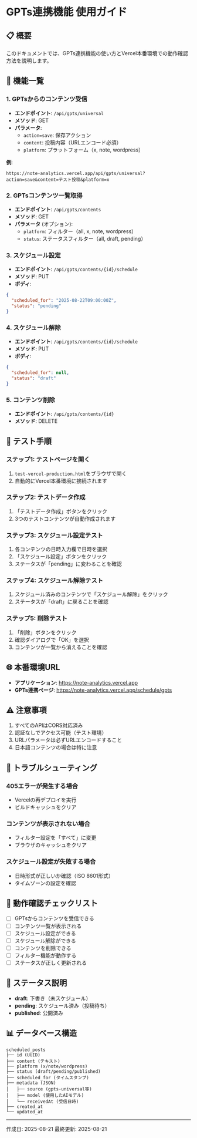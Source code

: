 # GPTs連携機能 使用ガイド

## 📋 概要
このドキュメントでは、GPTs連携機能の使い方とVercel本番環境での動作確認方法を説明します。

## 🚀 機能一覧

### 1. GPTsからのコンテンツ受信
- **エンドポイント**: `/api/gpts/universal`
- **メソッド**: GET
- **パラメータ**:
  - `action=save`: 保存アクション
  - `content`: 投稿内容（URLエンコード必須）
  - `platform`: プラットフォーム（x, note, wordpress）

**例**:
```
https://note-analytics.vercel.app/api/gpts/universal?action=save&content=テスト投稿&platform=x
```

### 2. GPTsコンテンツ一覧取得
- **エンドポイント**: `/api/gpts/contents`
- **メソッド**: GET
- **パラメータ** (オプション):
  - `platform`: フィルター（all, x, note, wordpress）
  - `status`: ステータスフィルター（all, draft, pending）

### 3. スケジュール設定
- **エンドポイント**: `/api/gpts/contents/{id}/schedule`
- **メソッド**: PUT
- **ボディ**:
```json
{
  "scheduled_for": "2025-08-22T09:00:00Z",
  "status": "pending"
}
```

### 4. スケジュール解除
- **エンドポイント**: `/api/gpts/contents/{id}/schedule`
- **メソッド**: PUT
- **ボディ**:
```json
{
  "scheduled_for": null,
  "status": "draft"
}
```

### 5. コンテンツ削除
- **エンドポイント**: `/api/gpts/contents/{id}`
- **メソッド**: DELETE

## 🧪 テスト手順

### ステップ1: テストページを開く
1. `test-vercel-production.html`をブラウザで開く
2. 自動的にVercel本番環境に接続されます

### ステップ2: テストデータ作成
1. 「テストデータ作成」ボタンをクリック
2. 3つのテストコンテンツが自動作成されます

### ステップ3: スケジュール設定テスト
1. 各コンテンツの日時入力欄で日時を選択
2. 「スケジュール設定」ボタンをクリック
3. ステータスが「pending」に変わることを確認

### ステップ4: スケジュール解除テスト
1. スケジュール済みのコンテンツで「スケジュール解除」をクリック
2. ステータスが「draft」に戻ることを確認

### ステップ5: 削除テスト
1. 「削除」ボタンをクリック
2. 確認ダイアログで「OK」を選択
3. コンテンツが一覧から消えることを確認

## 🌐 本番環境URL
- **アプリケーション**: https://note-analytics.vercel.app
- **GPTs連携ページ**: https://note-analytics.vercel.app/schedule/gpts

## ⚠️ 注意事項
1. すべてのAPIはCORS対応済み
2. 認証なしでアクセス可能（テスト環境）
3. URLパラメータは必ずURLエンコードすること
4. 日本語コンテンツの場合は特に注意

## 🔧 トラブルシューティング

### 405エラーが発生する場合
- Vercelの再デプロイを実行
- ビルドキャッシュをクリア

### コンテンツが表示されない場合
- フィルター設定を「すべて」に変更
- ブラウザのキャッシュをクリア

### スケジュール設定が失敗する場合
- 日時形式が正しいか確認（ISO 8601形式）
- タイムゾーンの設定を確認

## 📝 動作確認チェックリスト
- [ ] GPTsからコンテンツを受信できる
- [ ] コンテンツ一覧が表示される
- [ ] スケジュール設定ができる
- [ ] スケジュール解除ができる
- [ ] コンテンツを削除できる
- [ ] フィルター機能が動作する
- [ ] ステータスが正しく更新される

## 🚦 ステータス説明
- **draft**: 下書き（未スケジュール）
- **pending**: スケジュール済み（投稿待ち）
- **published**: 公開済み

## 📊 データベース構造
```
scheduled_posts
├── id (UUID)
├── content (テキスト)
├── platform (x/note/wordpress)
├── status (draft/pending/published)
├── scheduled_for (タイムスタンプ)
├── metadata (JSON)
│   ├── source (gpts-universal等)
│   ├── model (使用したAIモデル)
│   └── receivedAt (受信日時)
├── created_at
└── updated_at
```

---

作成日: 2025-08-21
最終更新: 2025-08-21